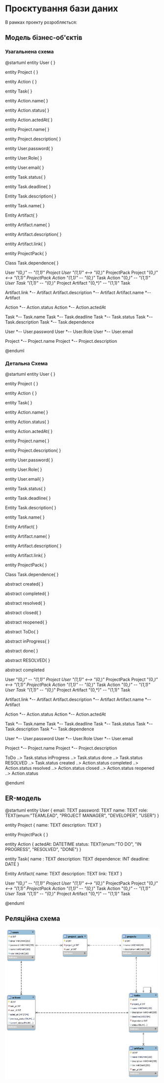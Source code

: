 # Проєктування бази даних

В рамках проекту розробляється: 
## Модель бізнес-об'єктів

  ### Узагальнена схема
@startuml
entity User {
}

entity Project {
}

entity Action {
}

entity Task{
}

entity Action.name{
}

entity Action.status{
}

entity Action.actedAt{
}

entity Project.name{
}

entity Project.description{
}

entity User.password{
}

entity User.Role{
}

entity User.email{
}

entity Task.status{
}

entity Task.deadline{
}

Entity Task.description{
}

entity Task.name{
}

Entity Artifact{
}

entity Artifact.name{
}

entity Artifact.description{
}

entity Artifact.link{
}

entity ProjectPack{
}

Class Task.dependence{
}

User "(0,*)" -- "(1,1)" Project
User "(1,1)" <--> "(0,*)" ProjectPack
Project "(0,*)" <--> "(1,1)" ProjectPack
Action "(1,1)" -- "(0,*)" Task
Action "(0,*)" -- "(1,1)" User
Task "(1,1)" -- "(0,*)" Project
Artifact "(0,*)" -- "(1,1)" Task


Artifact.link *-- Artifact
Artifact.description *-- Artifact
Artifact.name *-- Artifact


Action *-- Action.status
Action *-- Action.actedAt

Task *-- Task.name
Task *-- Task.deadline
Task *-- Task.status
Task *-- Task.description
Task *-- Task.dependence

User *-- User.password
User *-- User.Role
User *-- User.email

Project *-- Project.name
Project *-- Project.description



@enduml

  ### Детальна Схема
@startuml
entity User {
}

entity Project {
}

entity Action {
}

entity Task{
}

entity Action.name{
}

entity Action.status{
}

entity Action.actedAt{
}

entity Project.name{
}

entity Project.description{
}

entity User.password{
}

entity User.Role{
}

entity User.email{
}

entity Task.status{
}

entity Task.deadline{
}

Entity Task.description{
}

entity Task.name{
}

Entity Artifact{
}

entity Artifact.name{
}

entity Artifact.description{
}

entity Artifact.link{
}

entity ProjectPack{
}

Class Task.dependence{
}

abstract created{
}

abstract completed{
}

abstract resolved{
}

abstract closed{
}

abstract reopened{
}

abstract ToDo{
}

abstract inProgress{
}

abstract done{
}

abstract RESOLVED{
}


abstract completed

User "(0,*)" -- "(1,1)" Project
User "(1,1)" <--> "(0,*)" ProjectPack
Project "(0,*)" <--> "(1,1)" ProjectPack
Action "(1,1)" -- "(0,*)" Task
Action "(0,*)" -- "(1,1)" User
Task "(1,1)" -- "(0,*)" Project
Artifact "(0,*)" -- "(1,1)" Task

Artifact.link *-- Artifact
Artifact.description *-- Artifact
Artifact.name *-- Artifact


Action *-- Action.status
Action *-- Action.actedAt

Task *-- Task.name
Task *-- Task.deadline
Task *-- Task.status
Task *-- Task.description
Task *-- Task.dependence

User *-- User.password
User *-- User.Role
User *-- User.email

Project *-- Project.name
Project *-- Project.description

ToDo ..> Task.status
inProgress ..> Task.status
done ..> Task.status
RESOLVED ..> Task.status
created ..> Action.status
completed ..> Action.status
resolved ..> Action.status
closed ..> Action.status
reopened ..> Action.status

@enduml

## ER-модель
@startuml
entity User {
email: TEXT
password: TEXT
name: TEXT
role: TEXT(enum:"TEAMLEAD", "PROJECT MANAGER", "DEVELOPER", "USER")
}

entity Project {
name: TEXT
description: TEXT
}

entity ProjectPack {
}


entity Action {
actedAt: DATETIME
status: TEXT(enum:"TO DO", "IN PROGRESS", "RESOLVED", "DONE")
}

entity Task{
name : TEXT
description: TEXT
dependence: INT
deadline: DATE
}

Entity Artifact{
name: TEXT
description: TEXT
link: TEXT
}


User "(0,*)" -- "(1,1)" Project
User "(1,1)" <--> "(0,*)" ProjectPack
Project "(0,*)" <--> "(1,1)" ProjectPack
Action "(1,1)" -- "(0,*)" Task
Action "(0,*)" -- "(1,1)" User
Task "(1,1)" -- "(0,*)" Project
Artifact "(0,*)" -- "(1,1)" Task


@enduml

## Реляційна схема

![Relational schema](../pictures/relational_schema_new.png)
